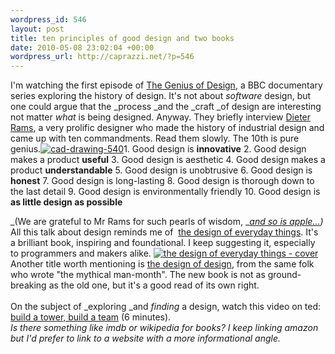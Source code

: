 ```yaml
--- 
wordpress_id: 546
layout: post
title: ten principles of good design and two books
date: 2010-05-08 23:02:04 +00:00
wordpress_url: http://caprazzi.net/?p=546
---
```

I'm watching the first episode of [The Genius of Design](http://www.bbc.co.uk/programmes/b00sdb8x "BBC - The Genius of Design"), a BBC documentary series exploring the history of design. It's not about _software_ design, but one could argue that the _process _and the _craft _of design are interesting not matter _what_ is being designed. Anyway. They briefly interview [Dieter Rams](http://en.wikipedia.org/wiki/Dieter_Rams "Dieter Rams - Wikipedia"), a very prolific designer who made the history of industrial design and came up with ten commandments. Read them slowly. The 10th is pure genius.[![](http://caprazzi.net/wp-content/uploads/2010/05/cad-drawing-540-150x150.jpg "cad-drawing-540")](http://caprazzi.net/wp-content/uploads/2010/05/cad-drawing-540.jpg)<style type="text/css"> .entry ol li { color:black;} </style>1. Good design is **innovative**
2. Good design makes a product **useful**
3. Good design is aesthetic
4. Good design makes a product **understandable**
5. Good design is unobtrusive
6. Good design is **honest**
7. Good design is long-lasting
8. Good design is thorough down to the last detail
9. Good design is environmentally friendly
10. Good design is **as little design as possible**

_(We are grateful to Mr Rams for such pearls of wisdom, __[and so is apple...](http://gizmodo.com/343641/1960s-braun-products-hold-the-secrets-to-apples-future "1960s Braun Products Hold the Secrets to Apple's Future"))_
All this talk about design reminds me of  [the design of everyday things](http://www.amazon.co.uk/Design-Everyday-Things-Donald-Norman/dp/0465067107 "Amazon.co.uk - The Design of Everyday Things"). It's a brilliant book, inspiring and foundational. I keep suggesting it, especially to programmers and makers alike. [![the design of everyday things - cover](http://caprazzi.net/wp-content/uploads/2010/05/design_everyday_things.png "the design of everyday things - cover")](http://caprazzi.net/wp-content/uploads/2010/05/design_everyday_things.png)Another title worth mentioning is [the design of design](http://www.amazon.co.uk/Design-Essays-Computer-Scientist/dp/0201362988 "amazon.co.uk - the design of design"), from the same folk who wrote "the mythical man-month". The new book is not as ground-breaking as the old one, but it's a good read of its own right.<br /><br />On the subject of _exploring _and _finding_ a design, watch this video on ted: [build a tower, build a team](http://www.ted.com/talks/tom_wujec_build_a_tower.html "TED.com - Tom Wujec: Build a tower, build a team") (6 minutes).<br />_Is there something like imdb or wikipedia for books? I keep linking amazon but I'd prefer to link to a website with a more informational angle._<div><span style="color: #0000ee; -webkit-text-decorations-in-effect: underline;"></span></div>
